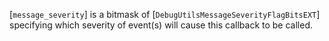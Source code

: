 [`message_severity`] is a bitmask of
[`DebugUtilsMessageSeverityFlagBitsEXT`] specifying which severity
of event(s) will cause this callback to be called.